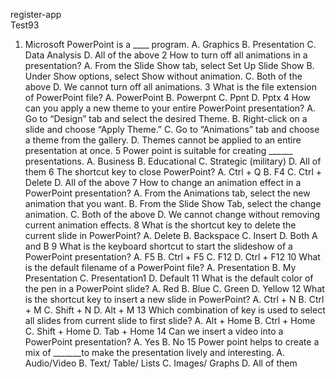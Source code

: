 register-app
<br>
Test93

1. Microsoft PowerPoint is a ____ program.
A. Graphics
B. Presentation
C. Data Analysis
D. All of the above
2
How to turn off all animations in a presentation?
A. From the Slide Show tab, select Set Up Slide Show
B. Under Show options, select Show without animation.
C. Both of the above
D. We cannot turn off all animations.
3
What is the file extension of PowerPoint file?
A. PowerPoint
B. Powerpnt
C. Ppnt
D. Pptx
4
How can you apply a new theme to your entire PowerPoint presentation?
A. Go to “Design” tab and select the desired Theme.
B. Right-click on a slide and choose “Apply Theme.”
C. Go to “Animations” tab and choose a theme from the gallery.
D. Themes cannot be applied to an entire presentation at once.
5
Power point is suitable for creating ______ presentations.
A. Business
B. Educational
C. Strategic (military)
D. All of them
6
The shortcut key to close PowerPoint?
A. Ctrl + Q
B. F4
C. Ctrl + Delete
D. All of the above
7
How to change an animation effect in a PowerPoint presentation?
A. From the Animations tab, select the new animation that you want.
B. From the Slide Show Tab, select the change animation.
C. Both of the above
D. We cannot change without removing current animation effects.
8
What is the shortcut key to delete the current slide in PowerPoint?
A. Delete
B. Backspace
C. Insert
D. Both A and B
9
What is the keyboard shortcut to start the slideshow of a PowerPoint presentation?
A. F5
B. Ctrl + F5
C. F12
D. Ctrl + F12
10
What is the default filename of a PowerPoint file?
A. Presentation
B. My Presentation
C. Presentation1
D. Default
11
What is the default color of the pen in a PowerPoint slide?
A. Red
B. Blue
C. Green
D. Yellow
12
What is the shortcut key to insert a new slide in PowerPoint?
A. Ctrl + N
B. Ctrl + M
C. Shift + N
D. Alt + M
13
Which combination of key is used to select all slides from current slide to first slide?
A. Alt + Home
B. Ctrl + Home
C. Shift + Home
D. Tab + Home
14
Can we insert a video into a PowerPoint presentation?
A. Yes
B. No
15
Power point helps to create a mix of _______to make the presentation lively and interesting.
A. Audio/Video
B. Text/ Table/ Lists
C. Images/ Graphs
D. All of them
